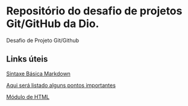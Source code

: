 # Repositório do desafio de projetos Git/GitHub da Dio.
Desafio de Projeto Git/Github

## Links úteis
[Sintaxe Básica Markdown]()

[Aqui será listado alguns pontos importantes]()

[Módulo de HTML]()